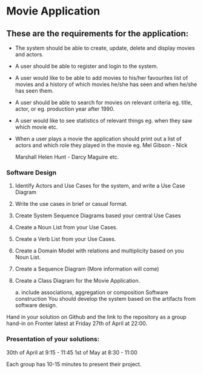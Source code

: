 # Movie Application

## These are the requirements for the application:

* The system should be able to create, update, delete and display
    movies and actors.
* A user should be able to register and login to the system.
* A user would like to be able to add movies to his/her favourites
    list of movies and a history of which movies he/she has seen and
    when he/she has seen them.
* A user should be able to search for movies on relevant criteria eg.
    title, actor, or eg. production year after 1990.
* A user would like to see statistics of relevant things eg. when they
    saw which movie etc.
* When a user plays a movie the application should print out a list of
    actors and which role they played in the movie eg. Mel Gibson - Nick
    
    Marshall Helen Hunt - Darcy Maguire etc. 
    
### Software Design

1.  Identify Actors and Use Cases for the system, and write a Use Case
    Diagram
2.  Write the use cases in brief or casual format.
3.  Create System Sequence Diagrams based your central Use Cases
4.  Create a Noun List from your Use Cases.
5.  Create a Verb List from your Use Cases.
6.  Create a Domain Model with relations and multiplicity based on you
    Noun List.
7.  Create a Sequence Diagram (More information will come)
8.  Create a Class Diagram for the Movie Application.

	a. include associations, aggregation or composition Software
        construction You should develop the system based on the
        artifacts from software design.

Hand in your solution on Github and the link to the repository as a
group hand-in on Fronter latest at Friday 27th of April at 22:00.

### Presentation of your solutions: 

30th of April at 9:15 - 11:45  1st
of May at 8:30 - 11:00 

Each group has 10-15 minutes to present their
project.


